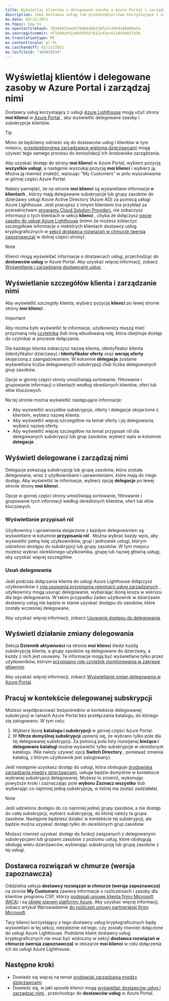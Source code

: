 ```yaml
---
title: Wyświetlaj klientów i delegowane zasoby w Azure Portal i zarządzaj nimi
description: Jako dostawca usług lub przedsiębiorstwo korzystające z usługi Azure Lighthouse można wyświetlić wszystkie delegowane zasoby i subskrypcje, przechodząc do moich klientów w Azure Portal.
ms.date: 03/12/2021
ms.topic: how-to
ms.openlocfilehash: 78344015ee027b9844b6339fa7cd95d348488a54
ms.sourcegitcommit: df1930c9fa3d8f6592f812c42ec611043e817b3b
ms.translationtype: MT
ms.contentlocale: pl-PL
ms.lasthandoff: 03/13/2021
ms.locfileid: "103419334"
---
```

# <a name="view-and-manage-customers-and-delegated-resources-in-the-azure-portal"></a>Wyświetlaj klientów i delegowane zasoby w Azure Portal i zarządzaj nimi

Dostawcy usług korzystający z usługi [Azure Lighthouse](../overview.md) mogą użyć strony **moi klienci** w [Azure Portal](https://portal.azure.com) , aby wyświetlić delegowane zasoby i subskrypcje klientów.

> [!TIP]
> Mimo że będziemy odnieść się do dostawców usług i klientów w tym miejscu, [przedsiębiorstwa zarządzające wieloma dzierżawcami](../concepts/enterprise.md) mogą używać tego samego procesu do konsolidacji ich środowiska zarządzania.

Aby uzyskać dostęp do strony **moi klienci** w Azure Portal, wybierz pozycję **wszystkie usługi**, a następnie wyszukaj pozycję **moi klienci** i wybierz ją. Można ją również znaleźć, wpisując "My Customers" w polu wyszukiwania w górnej części Azure Portal.

Należy pamiętać, że na stronie **moi klienci** są wyświetlane informacje **o klientach** , którzy mają delegowane subskrypcje lub grupy zasobów do dzierżawy usługi Azure Active Directory (Azure AD) za pomocą usługi Azure Lighthouse. Jeśli pracujesz z innymi klientami (na przykład za pośrednictwem [programu Cloud Solution Provider)](/partner-center/csp-overview), nie zobaczysz informacji o tych klientach w sekcji **klienci** , chyba że dołączysz [swoje zasoby do usługi Azure Lighthouse](onboard-customer.md) (mimo że możesz zobaczyć szczegółowe informacje o niektórych klientach dostawcy usług kryptograficznych w [sekcji dostawca rozwiązań w chmurze (wersja zapoznawcza)](#cloud-solution-provider-preview) w dolnej części strony).

> [!NOTE]
> Klienci mogą wyświetlać informacje o dostawcach usług, przechodząc do **dostawców usług** w Azure Portal. Aby uzyskać więcej informacji, zobacz [Wyświetlanie i zarządzanie dostawcami usług](view-manage-service-providers.md).

## <a name="view-and-manage-customer-details"></a>Wyświetlanie szczegółów klienta i zarządzanie nimi

Aby wyświetlić szczegóły klienta, wybierz pozycję **klienci** po lewej stronie strony **moi klienci** .

> [!IMPORTANT]
> Aby można było wyświetlić te informacje, użytkownicy muszą mieć przyznaną rolę [czytelnika](../../role-based-access-control/built-in-roles.md#reader) (lub inną wbudowaną rolę, która obejmuje dostęp do czytnika) w procesie dołączania.

Dla każdego klienta zobaczysz nazwę klienta, identyfikator klienta (identyfikator dzierżawy) i **Identyfikator oferty** oraz **wersję oferty** skojarzoną z zaangażowaniem. W kolumnie **delegacje** zostanie wyświetlona liczba delegowanych subskrypcji i/lub liczba delegowanych grup zasobów.

Opcje w górnej części strony umożliwiają sortowanie, filtrowanie i grupowanie informacji o klientach według określonych klientów, ofert lub słów kluczowych.

Na tej stronie można wyświetlić następujące informacje:

- Aby wyświetlić wszystkie subskrypcje, oferty i delegacje skojarzone z klientem, wybierz nazwę klienta.
- Aby wyświetlić więcej szczegółów na temat oferty i jej delegowania, wybierz nazwę oferty.
- Aby wyświetlić więcej szczegółów na temat przypisań ról dla delegowanych subskrypcji lub grup zasobów, wybierz wpis w kolumnie **delegacje** .

## <a name="view-and-manage-delegations"></a>Wyświetl delegowane i zarządzaj nimi

Delegacje pokazują subskrypcję lub grupę zasobów, która została delegowana, wraz z użytkownikami i uprawnieniami, które mają do niego dostęp. Aby wyświetlić te informacje, wybierz opcję **delegacje** po lewej stronie strony **moi klienci** .

Opcje w górnej części strony umożliwiają sortowanie, filtrowanie i grupowanie tych informacji według określonych klientów, ofert lub słów kluczowych.

### <a name="view-role-assignments"></a>Wyświetlanie przypisań ról

Użytkownicy i uprawnienia skojarzone z każdym delegowaniem są wyświetlane w kolumnie **przypisania ról** . Można wybrać każdy wpis, aby wyświetlić pełną listę użytkowników, grup i jednostek usługi, którym udzielono dostępu do subskrypcji lub grupy zasobów. W tym miejscu możesz wybrać określonego użytkownika, grupę lub nazwę główną usługi, aby uzyskać więcej szczegółów.

### <a name="remove-delegations"></a>Usuń delegowania

Jeśli podczas dołączania klienta do usługi Azure Lighthouse dołączysz użytkowników z [rolą usuwania przypisania rejestracji usług zarządzanych](../../role-based-access-control/built-in-roles.md#managed-services-registration-assignment-delete-role) , użytkownicy mogą usunąć delegowanie, wybierając ikonę kosza w wierszu dla tego delegowania. W takim przypadku żaden użytkownik w dzierżawie dostawcy usług nie będzie w stanie uzyskać dostępu do zasobów, które zostały wcześniej delegowane.

Aby uzyskać więcej informacji, zobacz [Usuwanie dostępu do delegowania](remove-delegation.md).

## <a name="view-delegation-change-activity"></a>Wyświetl działanie zmiany delegowania

Sekcja **Dziennik aktywności** na stronie **moi klienci** śledzi każdą subskrypcję klienta, a grupy zasobów są delegowane do dzierżawy, a każdy z nich jest usuwany. Te informacje mogą być wyświetlane tylko przez użytkowników, którym [przypisano rolę czytelnik monitorowania w zakresie głównym](monitor-delegation-changes.md).

Aby uzyskać więcej informacji, zobacz [Wyświetlanie zmian delegowania w Azure Portal](monitor-delegation-changes.md#view-delegation-changes-in-the-azure-portal).

## <a name="work-in-the-context-of-a-delegated-subscription"></a>Pracuj w kontekście delegowanej subskrypcji

Możesz współpracować bezpośrednio w kontekście delegowanej subskrypcji w ramach Azure Portal bez przełączania katalogu, do którego się zalogowano. W tym celu:

1. Wybierz ikonę **katalogu i subskrypcji** w górnej części Azure Portal.
2. W **filtrze domyślnej subskrypcji** upewnij się, że wybrano tylko pole dla tej delegowanej subskrypcji. Za pomocą pola listy rozwijanej **bieżące i delegowane katalogi** można wyświetlić tylko subskrypcje w określonym katalogu. (Nie należy używać opcji **Switch Directory** , ponieważ zmienia katalog, z którym użytkownik jest zalogowany).

Jeśli następnie uzyskasz dostęp do usługi, która obsługuje [środowiska zarządzania między dzierżawcami](../concepts/cross-tenant-management-experience.md), usługa będzie domyślnie w kontekście wybranej subskrypcji delegowanej. Możesz to zmienić, wykonując powyższe kroki i zaznaczając pole **wyboru Zaznacz wszystko** (lub wybierając co najmniej jedną subskrypcję, w której ma zostać zadziałała).

> [!NOTE]
> Jeśli udzielono dostępu do co najmniej jednej grupy zasobów, a nie dostęp do całej subskrypcji, wybierz subskrypcję, do której należy ta grupa zasobów. Następnie będziesz działać w kontekście tej subskrypcji, ale będzie można uzyskać dostęp tylko do określonych grup zasobów.

Możesz również uzyskać dostęp do funkcji związanych z delegowanymi subskrypcjami lub grupami zasobów z poziomu usług, które obsługują obsługę wielu dzierżawców, wybierając subskrypcję lub grupę zasobów z tej usługi.

## <a name="cloud-solution-provider-preview"></a>Dostawca rozwiązań w chmurze (wersja zapoznawcza)

Oddzielna sekcja **dostawcy rozwiązań w chmurze (wersja zapoznawcza)** na stronie **My Customers** zawiera informacje o rozliczeniach i zasoby dla klientów programu CSP, którzy [podpisali umowę klienta firmy Microsoft (MCA)](/partner-center/confirm-customer-agreement) i są [objęte planem platformy Azure](/partner-center/azure-plan-get-started). Aby uzyskać więcej informacji, zobacz artykuł Wprowadzenie [do rozliczeń umowy partnerskiej firmy Microsoft](../../cost-management-billing/understand/mpa-overview.md).

Tacy klienci korzystający z tego dostawcy usług kryptograficznych będą wyświetlani w tej sekcji, niezależnie od tego, czy zostały również dołączone do usługi Azure Lighthouse. Podobnie klient dostawcy usług kryptograficznych nie musi być widoczny w sekcji **dostawca rozwiązań w chmurze (wersja zapoznawcza)** w obszarze **moi klienci** w celu dołączenia ich do usługi Azure Lighthouse.

## <a name="next-steps"></a>Następne kroki

- Dowiedz się więcej na temat [środowisk zarządzania między dzierżawcami](../concepts/cross-tenant-management-experience.md).
- Dowiedz się, w jaki sposób klienci mogą [wyświetlać dostawców usług i zarządzać nimi](view-manage-service-providers.md) , przechodząc do **dostawców usług** w Azure Portal.
